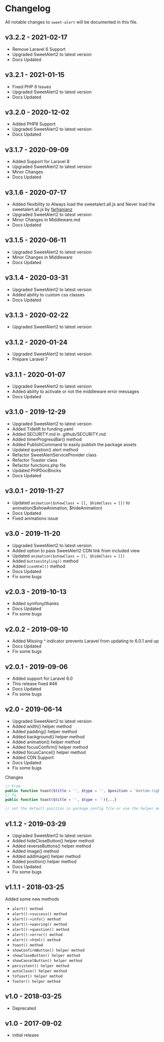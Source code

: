 # Changelog

All notable changes to `sweet-alert` will be documented in this file.

## v3.2.2 - 2021-02-17
- Remove Laravel 6 Support
- Upgraded SweetAlert2 to latest version
- Docs Updated

## v3.2.1 - 2021-01-15
- Fixed PHP 8 Issues
- Upgraded SweetAlert2 to latest version
- Docs Updated

## v3.2.0 - 2020-12-02
- Added PHP8 Support
- Upgraded SweetAlert2 to latest version
- Docs Updated

## v3.1.7 - 2020-09-09
- Added Support for Laravel 8
- Upgraded SweetAlert2 to latest version
- Minor Changes
- Docs Updated

## v3.1.6 - 2020-07-17
- Added flexibility to Always load the sweetalert.all.js and Never load the sweetalert.all.js by [farhanianz](https://github.com/farhanianz)
- Upgraded SweetAlert2 to latest version
- Minor Changes in Middleware.md
- Docs Updated

## v3.1.5 - 2020-06-11
- Upgraded SweetAlert2 to latest version
- Minor Changes in Middleware
- Docs Updated

## v3.1.4 - 2020-03-31
- Upgraded SweetAlert2 to latest version
- Added ability to custom css classes
- Docs Updated

## v3.1.3 - 2020-02-22
- Upgraded SweetAlert2 to latest version

## v3.1.2 - 2020-01-24
- Upgraded SweetAlert2 to latest version
- Prepare Laravel 7

## v3.1.1 - 2020-01-07
- Upgraded SweetAlert2 to latest version
- Added ability to activate or not the middleware error messages
- Docs Updated

## v3.1.0 - 2019-12-29
- Upgraded SweetAlert2 to latest version
- Added Tidelift to funding.yaml
- Added SECURITY.md in .github/SECURITY.md
- Added timerProgressBar() method
- Added PublishCommand to easily publish the package assets
- Updated question() alert method
- Refactor SweetAlertServiceProvider class
- Refactor Toaster class
- Refactor functions.php file
- Updated PHPDocBlocks
- Docs Updated

## v3.0.1 - 2019-11-27
- Updated `animation($showClass = [], $hideClass = [])` to animation($showAnimation, $hideAnimation)
- Docs Updated
- Fixed animations issue

## v3.0 - 2019-11-20
- Upgraded SweetAlert2 to latest version
- Added option to pass SweetAlert2 CDN link from included view
- Updated `animation($showClass = [], $hideClass = [])`
- Added `buttonsStyling()` method
- Added `iconHtml()` method
- Docs Updated
- Fix some bugs

## v2.0.3 - 2019-10-13
- Added symfony/thanks
- Docs Updated
- Fix some bugs

## v2.0.2 - 2019-09-10
- Added Missing ^ indicator prevents Laravel from updating to 6.0.1 and up
- Docs Updated
- Fix some bugs

## v2.0.1 - 2019-09-06
- Added support for Laravel 6.0
- This release fixed #46
- Docs Updated
- Fix some bugs

## v2.0 - 2019-06-14
- Upgraded SweetAlert2 to latest version
- Added width() helper method
- Added padding() helper method
- Added background() helper method
- Added animation() helper method
- Added focusConfirm() helper method
- Added focusCancel() helper method
- Added CDN Support
- Docs Updated
- Fix some bugs

Changes
```php
// From
public function toast($title = '', $type = '', $position = 'bottom-right'){...}
// To
public function toast($title = '', $type = ''){...}

// set the default position in package config file or use the helper method position()
```

## v1.1.2 - 2019-03-29
- Upgraded SweetAlert2 to latest version
- Added hideCloseButton() helper method
- Added reverseButtons() helper method
- Added image() method
- Added addImage() helper method
- Added position() helper method
- Docs Updated
- Fix some bugs

## v1.1.1 - 2018-03-25
Added some new methods
- `alert() method`
- `alert()->success() method`
- `alert()->info() method`
- `alert()->wanring() method`
- `alert()->question() method`
- `alert()->error() method`
- `alert()->html() method`
- `toast() method`
- `showConfirmButton() helper method`
- `showCloseButton() helper method`
- `showCancelButton() helper method`
- `persistent() helper method`
- `autoClose() helper method`
- `toToast() helper method`
- `footer() helper method`

## v1.0 - 2018-03-25
- Deprecated

## v1.0 - 2017-09-02
- initial release
